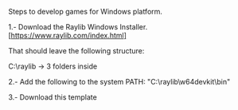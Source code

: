 Steps to develop games for Windows platform.

1.- Download the Raylib Windows Installer. [https://www.raylib.com/index.html]

That should leave the following structure:

C:\raylib -> 3 folders inside

2.- Add the following to the system PATH: "C:\raylib\w64devkit\bin"

3.- Download this template